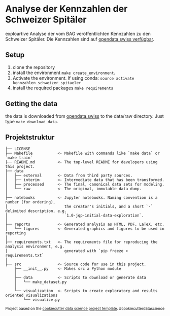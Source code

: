 # Analyse der Kennzahlen der Schweizer Spitäler

exploartive Analyse der vom BAG veröffentlichten Kennzahlen zu den Schweizer Spitäler.
Die Kennzahlen sind auf [opendata.swiss verfügbar](https://opendata.swiss/de/organization/bundesamt-fur-gesundheit-bag?keywords_de=kennzahlen).

## Setup
1. clone the repository
2. install the environment `make create_environment`. 
3. Activate the environment. If using conda: `source activate kennzahlen_schweizer_spitaeler`
4. install the required packages `make requirements`

## Getting the data
the data is downloaded from [opendata.swiss]([https://opendata.swiss) to the data/raw directory. Just type `make download_data`.

## Projektstruktur

    ├── LICENSE
    ├── Makefile           <- Makefile with commands like `make data` or `make train`
    ├── README.md          <- The top-level README for developers using this project.
    ├── data
    │   ├── external       <- Data from third party sources.
    │   ├── interim        <- Intermediate data that has been transformed.
    │   ├── processed      <- The final, canonical data sets for modeling.
    │   └── raw            <- The original, immutable data dump.
    │
    ├── notebooks          <- Jupyter notebooks. Naming convention is a number (for ordering),
    │                         the creator's initials, and a short `-` delimited description, e.g.
    │                         `1.0-jqp-initial-data-exploration`.
    │
    ├── reports            <- Generated analysis as HTML, PDF, LaTeX, etc.
    │   └── figures        <- Generated graphics and figures to be used in reporting
    │
    ├── requirements.txt   <- The requirements file for reproducing the analysis environment, e.g.
    │                         generated with `pip freeze > requirements.txt`
    │
    ├── src                <- Source code for use in this project.
        ├── __init__.py    <- Makes src a Python module
        │
        ├── data           <- Scripts to download or generate data
        │   └── make_dataset.py
        │
        └── visualization  <- Scripts to create exploratory and results oriented visualizations
            └── visualize.py


<p><small>Project based on the <a target="_blank" href="https://drivendata.github.io/cookiecutter-data-science/">cookiecutter data science project template</a>. #cookiecutterdatascience</small></p>

